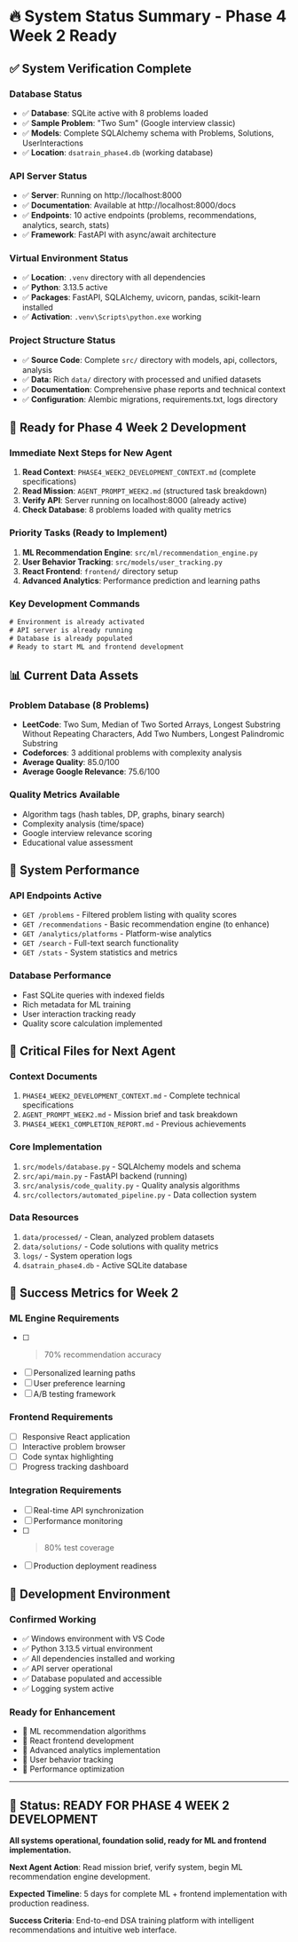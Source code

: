 # 🔥 System Status Summary - Phase 4 Week 2 Ready

## ✅ **System Verification Complete**

### **Database Status**
- ✅ **Database**: SQLite active with 8 problems loaded
- ✅ **Sample Problem**: "Two Sum" (Google interview classic)
- ✅ **Models**: Complete SQLAlchemy schema with Problems, Solutions, UserInteractions
- ✅ **Location**: `dsatrain_phase4.db` (working database)

### **API Server Status**  
- ✅ **Server**: Running on http://localhost:8000
- ✅ **Documentation**: Available at http://localhost:8000/docs
- ✅ **Endpoints**: 10 active endpoints (problems, recommendations, analytics, search, stats)
- ✅ **Framework**: FastAPI with async/await architecture

### **Virtual Environment Status**
- ✅ **Location**: `.venv` directory with all dependencies
- ✅ **Python**: 3.13.5 active
- ✅ **Packages**: FastAPI, SQLAlchemy, uvicorn, pandas, scikit-learn installed
- ✅ **Activation**: `.venv\Scripts\python.exe` working

### **Project Structure Status**
- ✅ **Source Code**: Complete `src/` directory with models, api, collectors, analysis
- ✅ **Data**: Rich `data/` directory with processed and unified datasets  
- ✅ **Documentation**: Comprehensive phase reports and technical context
- ✅ **Configuration**: Alembic migrations, requirements.txt, logs directory

## 🎯 **Ready for Phase 4 Week 2 Development**

### **Immediate Next Steps for New Agent**
1. **Read Context**: `PHASE4_WEEK2_DEVELOPMENT_CONTEXT.md` (complete specifications)
2. **Read Mission**: `AGENT_PROMPT_WEEK2.md` (structured task breakdown)
3. **Verify API**: Server running on localhost:8000 (already active)
4. **Check Database**: 8 problems loaded with quality metrics

### **Priority Tasks (Ready to Implement)**
1. **ML Recommendation Engine**: `src/ml/recommendation_engine.py`
2. **User Behavior Tracking**: `src/models/user_tracking.py`  
3. **React Frontend**: `frontend/` directory setup
4. **Advanced Analytics**: Performance prediction and learning paths

### **Key Development Commands**
```cmd
# Environment is already activated
# API server is already running
# Database is already populated
# Ready to start ML and frontend development
```

## 📊 **Current Data Assets**

### **Problem Database (8 Problems)**
- **LeetCode**: Two Sum, Median of Two Sorted Arrays, Longest Substring Without Repeating Characters, Add Two Numbers, Longest Palindromic Substring
- **Codeforces**: 3 additional problems with complexity analysis
- **Average Quality**: 85.0/100
- **Average Google Relevance**: 75.6/100

### **Quality Metrics Available**
- Algorithm tags (hash tables, DP, graphs, binary search)
- Complexity analysis (time/space)
- Google interview relevance scoring
- Educational value assessment

## 🚀 **System Performance**

### **API Endpoints Active**
- `GET /problems` - Filtered problem listing with quality scores
- `GET /recommendations` - Basic recommendation engine (to enhance)
- `GET /analytics/platforms` - Platform-wise analytics
- `GET /search` - Full-text search functionality  
- `GET /stats` - System statistics and metrics

### **Database Performance**
- Fast SQLite queries with indexed fields
- Rich metadata for ML training
- User interaction tracking ready
- Quality score calculation implemented

## 📁 **Critical Files for Next Agent**

### **Context Documents**
1. `PHASE4_WEEK2_DEVELOPMENT_CONTEXT.md` - Complete technical specifications
2. `AGENT_PROMPT_WEEK2.md` - Mission brief and task breakdown
3. `PHASE4_WEEK1_COMPLETION_REPORT.md` - Previous achievements

### **Core Implementation**
1. `src/models/database.py` - SQLAlchemy models and schema
2. `src/api/main.py` - FastAPI backend (running)
3. `src/analysis/code_quality.py` - Quality analysis algorithms
4. `src/collectors/automated_pipeline.py` - Data collection system

### **Data Resources**
1. `data/processed/` - Clean, analyzed problem datasets
2. `data/solutions/` - Code solutions with quality metrics
3. `logs/` - System operation logs
4. `dsatrain_phase4.db` - Active SQLite database

## 🎯 **Success Metrics for Week 2**

### **ML Engine Requirements**
- [ ] >70% recommendation accuracy
- [ ] Personalized learning paths
- [ ] User preference learning
- [ ] A/B testing framework

### **Frontend Requirements**  
- [ ] Responsive React application
- [ ] Interactive problem browser
- [ ] Code syntax highlighting
- [ ] Progress tracking dashboard

### **Integration Requirements**
- [ ] Real-time API synchronization
- [ ] Performance monitoring
- [ ] >80% test coverage
- [ ] Production deployment readiness

## 🔧 **Development Environment**

### **Confirmed Working**
- ✅ Windows environment with VS Code
- ✅ Python 3.13.5 virtual environment
- ✅ All dependencies installed and working
- ✅ API server operational
- ✅ Database populated and accessible
- ✅ Logging system active

### **Ready for Enhancement**
- 🎯 ML recommendation algorithms
- 🎯 React frontend development
- 🎯 Advanced analytics implementation
- 🎯 User behavior tracking
- 🎯 Performance optimization

---

## 🚀 **Status: READY FOR PHASE 4 WEEK 2 DEVELOPMENT**

**All systems operational, foundation solid, ready for ML and frontend implementation.**

**Next Agent Action**: Read mission brief, verify system, begin ML recommendation engine development.

**Expected Timeline**: 5 days for complete ML + frontend implementation with production readiness.

**Success Criteria**: End-to-end DSA training platform with intelligent recommendations and intuitive web interface.
